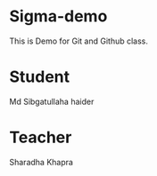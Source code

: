 # Sigma-demo
This is Demo for Git and Github class.

# Student
Md Sibgatullaha haider

# Teacher
Sharadha Khapra 